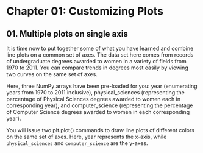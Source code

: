 # Chapter 01: Customizing Plots

## 01. Multiple plots on single axis
It is time now to put together some of what you have learned and combine line plots on a common set of axes. The data set here comes from records of undergraduate degrees awarded to women in a variety of fields from 1970 to 2011. You can compare trends in degrees most easily by viewing two curves on the same set of axes.

Here, three NumPy arrays have been pre-loaded for you: year (enumerating years from 1970 to 2011 inclusive), physical_sciences (representing the percentage of Physical Sciences degrees awarded to women each in corresponding year), and computer_science (representing the percentage of Computer Science degrees awarded to women in each corresponding year).

You will issue two plt.plot() commands to draw line plots of different colors on the same set of axes. Here, year represents the x-axis, while `physical_sciences` and `computer_science` are the y-axes.

